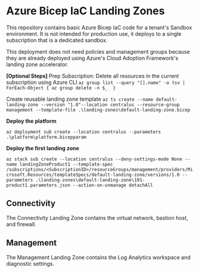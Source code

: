 # Azure Bicep IaC Landing Zones

This repository contains basic Azure Bicep IaC code for a tenant's Sandbox environment. It is not intended for production use, it deploys to a single subscription that is a dedicated sandbox. 

This deployment does not need policies and management groups because they are already deployed using Azure's Cloud Adoption Framework's landing zone accelerator.

**[Optional Steps]**
Prep Subscription: Delete all resources in the current subscription using Azure CLI
`az group list --query "[].name" -o tsv | ForEach-Object { az group delete -n $_  }`

Create reusable landing zone template 
`az ts create --name default-landing-zone --version "1.0"--location centralus --resource-group management --template-file .\landing-zones\default-landing-zone.bicep`

**Deploy the platform**

`az deployment sub create --location centralus --parameters .\platform\platform.bicepparam`

**Deploy the first landing zone**

`az stack sub create --location centralus --deny-settings-mode None --name landingZoneProduct1 --template-spec /subscriptions/<SubscriptionID>/resourceGroups/management/providers/Microsoft.Resources/templateSpecs/default-landing-zone/versions/1.0 --parameters .\landing-zones\default-landing-zone\101-product1.parameters.json --action-on-unmanage detachAll`


## Connectivity

The Connectivity Landing Zone contains the virtual network, bastion host, and firewall.

## Management

The Management Landing Zone contains the Log Analytics workspace and diagnostic settings.
